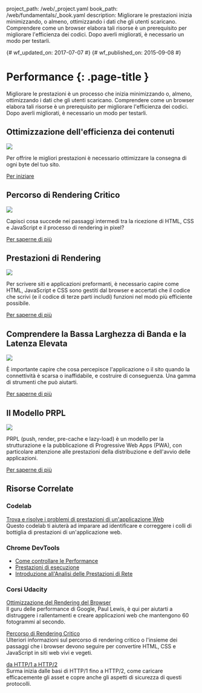 project_path: /web/_project.yaml
book_path: /web/fundamentals/_book.yaml
description: Migliorare le prestazioni inizia minimizzando, o almeno, ottimizzando i dati che gli utenti scaricano. Comprendere come un browser elabora tali risorse è un prerequisito per migliorare l'efficienza dei codici. Dopo averli migliorati, è necessario un modo per testarli.

{# wf_updated_on: 2017-07-07 #}
{# wf_published_on: 2015-09-08 #}

# Performance {: .page-title }

Migliorare le prestazioni è un processo che inizia minimizzando o, almeno, 
ottimizzando i dati che gli utenti scaricano. Comprendere come un browser 
elabora tali risorse è un prerequisito per migliorare l'efficienza dei 
codici. Dopo averli migliorati, è necessario un modo per testarli.

## Ottimizzazione dell'efficienza dei contenuti

<img src="images/oce.png" class="attempt-right" style="max-height: 200px;">

Per offrire le migliori prestazioni è necessario ottimizzare la consegna 
di ogni byte del tuo sito.

[Per iniziare](optimizing-content-efficiency/)

<div style="clear:both;"></div>

## Percorso di Rendering Critico

<img src="images/crp.png" class="attempt-right">

Capisci cosa succede nei passaggi intermedi tra la ricezione di HTML, CSS 
e JavaScript e il processo di rendering in pixel?

[Per saperne di più](critical-rendering-path/)

<div style="clear:both;"></div>

## Prestazioni di Rendering

<img src="images/rend.png" class="attempt-right">

Per scrivere siti e applicazioni preformanti, è necessario capire 
come HTML, JavaScript e CSS sono gestiti dal browser e 
accertati che il codice che scrivi (e il codice di terze parti includi) 
funzioni nel modo più efficiente possibile.

[Per saperne di più](rendering/)

<div style="clear:both;"></div>

## Comprendere la Bassa Larghezza di Banda e la Latenza Elevata

<img src="images/low.png" class="attempt-right">

È importante capire che cosa percepisce l'applicazione o il sito quando 
la connettività è scarsa o inaffidabile, e costruire di conseguenza. 
Una gamma di strumenti che può aiutarti.

[Per saperne di più](poor-connectivity/)

<div style="clear:both;"></div>

## Il Modello PRPL

<img src="images/prpl.png" class="attempt-right">

PRPL (push, render, pre-cache e lazy-load) è un modello per la 
strutturazione e la pubblicazione di Progressive Web Apps (PWA), con 
particolare attenzione alle prestazioni della distribuzione e dell'avvio 
delle applicazioni.

[Per saperne di più](prpl-pattern/)

<div style="clear:both;"></div>


## Risorse Correlate

### Codelab

[Trova e risolve i problemi di prestazioni di un'applicazione Web](/web/fundamentals/getting-started/codelabs/web-perf/) 
<br>
Questo codelab ti aiuterà ad imparare ad identificare e correggere i 
colli di bottiglia di prestazioni di un'applicazione web.

### Chrome DevTools

* [Come controllare le Performance](/web/tools/chrome-devtools/evaluate-performance/timeline-tool)
* [Prestazioni di esecuzione](/web/tools/chrome-devtools/rendering-tools/)
* [Introduzione all'Analisi delle Prestazioni di Rete](/web/tools/chrome-devtools/network-performance)


### Corsi Udacity

[Ottimizzazione del Rendering del Browser](https://www.udacity.com/course/browser-rendering-optimization--ud860)<br>
Il guru delle performance di Google, Paul Lewis, è qui per aiutarti a 
distruggere i rallentamenti e creare applicazioni web che mantengono 
60 fotogrammi al secondo.

[Percorso di Rendering Critico](https://www.udacity.com/course/website-performance-optimization--ud884)<br>
Ulteriori informazioni sul percorso di rendering critico o l'insieme dei 
passaggi che i browser devono seguire per convertire HTML, CSS e 
JavaScript in siti web vivi e vegeti.

[da HTTP/1 a HTTP/2](https://www.udacity.com/course/client-server-communication--ud897)<br>
Surma inizia dalle basi di HTTP/1 fino a HTTP/2, come caricare 
efficacemente gli asset e copre anche gli aspetti di sicurezza di 
questi protocolli.
<div style="clear:both;"></div>


